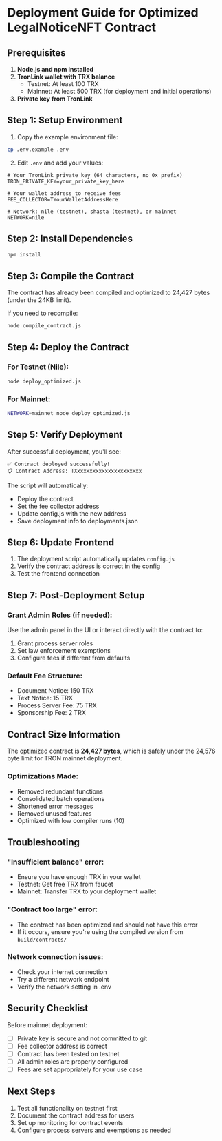 # Deployment Guide for Optimized LegalNoticeNFT Contract

## Prerequisites

1. **Node.js and npm installed**
2. **TronLink wallet with TRX balance**
   - Testnet: At least 100 TRX
   - Mainnet: At least 500 TRX (for deployment and initial operations)
3. **Private key from TronLink**

## Step 1: Setup Environment

1. Copy the example environment file:
```bash
cp .env.example .env
```

2. Edit `.env` and add your values:
```env
# Your TronLink private key (64 characters, no 0x prefix)
TRON_PRIVATE_KEY=your_private_key_here

# Your wallet address to receive fees
FEE_COLLECTOR=TYourWalletAddressHere

# Network: nile (testnet), shasta (testnet), or mainnet
NETWORK=nile
```

## Step 2: Install Dependencies

```bash
npm install
```

## Step 3: Compile the Contract

The contract has already been compiled and optimized to 24,427 bytes (under the 24KB limit).

If you need to recompile:
```bash
node compile_contract.js
```

## Step 4: Deploy the Contract

### For Testnet (Nile):
```bash
node deploy_optimized.js
```

### For Mainnet:
```bash
NETWORK=mainnet node deploy_optimized.js
```

## Step 5: Verify Deployment

After successful deployment, you'll see:
```
✅ Contract deployed successfully!
📋 Contract Address: TXxxxxxxxxxxxxxxxxxxxxx
```

The script will automatically:
- Deploy the contract
- Set the fee collector address
- Update config.js with the new address
- Save deployment info to deployments.json

## Step 6: Update Frontend

1. The deployment script automatically updates `config.js`
2. Verify the contract address is correct in the config
3. Test the frontend connection

## Step 7: Post-Deployment Setup

### Grant Admin Roles (if needed):
Use the admin panel in the UI or interact directly with the contract to:
1. Grant process server roles
2. Set law enforcement exemptions
3. Configure fees if different from defaults

### Default Fee Structure:
- Document Notice: 150 TRX
- Text Notice: 15 TRX
- Process Server Fee: 75 TRX
- Sponsorship Fee: 2 TRX

## Contract Size Information

The optimized contract is **24,427 bytes**, which is safely under the 24,576 byte limit for TRON mainnet deployment.

### Optimizations Made:
- Removed redundant functions
- Consolidated batch operations
- Shortened error messages
- Removed unused features
- Optimized with low compiler runs (10)

## Troubleshooting

### "Insufficient balance" error:
- Ensure you have enough TRX in your wallet
- Testnet: Get free TRX from faucet
- Mainnet: Transfer TRX to your deployment wallet

### "Contract too large" error:
- The contract has been optimized and should not have this error
- If it occurs, ensure you're using the compiled version from `build/contracts/`

### Network connection issues:
- Check your internet connection
- Try a different network endpoint
- Verify the network setting in .env

## Security Checklist

Before mainnet deployment:
- [ ] Private key is secure and not committed to git
- [ ] Fee collector address is correct
- [ ] Contract has been tested on testnet
- [ ] All admin roles are properly configured
- [ ] Fees are set appropriately for your use case

## Next Steps

1. Test all functionality on testnet first
2. Document the contract address for users
3. Set up monitoring for contract events
4. Configure process servers and exemptions as needed